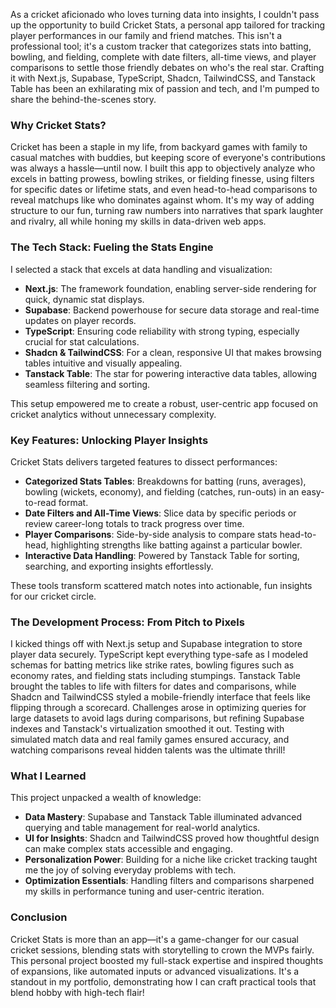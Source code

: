 As a cricket aficionado who loves turning data into insights, I couldn&apos;t pass up the opportunity to build Cricket Stats, a personal app tailored for tracking player performances in our family and friend matches. This isn&apos;t a professional tool; it&apos;s a custom tracker that categorizes stats into batting, bowling, and fielding, complete with date filters, all-time views, and player comparisons to settle those friendly debates on who&apos;s the real star. Crafting it with Next.js, Supabase, TypeScript, Shadcn, TailwindCSS, and Tanstack Table has been an exhilarating mix of passion and tech, and I&apos;m pumped to share the behind-the-scenes story.

### Why Cricket Stats?

Cricket has been a staple in my life, from backyard games with family to casual matches with buddies, but keeping score of everyone&apos;s contributions was always a hassle—until now. I built this app to objectively analyze who excels in batting prowess, bowling strikes, or fielding finesse, using filters for specific dates or lifetime stats, and even head-to-head comparisons to reveal matchups like who dominates against whom. It&apos;s my way of adding structure to our fun, turning raw numbers into narratives that spark laughter and rivalry, all while honing my skills in data-driven web apps.

### The Tech Stack: Fueling the Stats Engine

I selected a stack that excels at data handling and visualization:

- **Next.js**: The framework foundation, enabling server-side rendering for quick, dynamic stat displays.
- **Supabase**: Backend powerhouse for secure data storage and real-time updates on player records.
- **TypeScript**: Ensuring code reliability with strong typing, especially crucial for stat calculations.
- **Shadcn & TailwindCSS**: For a clean, responsive UI that makes browsing tables intuitive and visually appealing.
- **Tanstack Table**: The star for powering interactive data tables, allowing seamless filtering and sorting.

This setup empowered me to create a robust, user-centric app focused on cricket analytics without unnecessary complexity.

### Key Features: Unlocking Player Insights

Cricket Stats delivers targeted features to dissect performances:

- **Categorized Stats Tables**: Breakdowns for batting (runs, averages), bowling (wickets, economy), and fielding (catches, run-outs) in an easy-to-read format.
- **Date Filters and All-Time Views**: Slice data by specific periods or review career-long totals to track progress over time.
- **Player Comparisons**: Side-by-side analysis to compare stats head-to-head, highlighting strengths like batting against a particular bowler.
- **Interactive Data Handling**: Powered by Tanstack Table for sorting, searching, and exporting insights effortlessly.

These tools transform scattered match notes into actionable, fun insights for our cricket circle.

### The Development Process: From Pitch to Pixels

I kicked things off with Next.js setup and Supabase integration to store player data securely. TypeScript kept everything type-safe as I modeled schemas for batting metrics like strike rates, bowling figures such as economy rates, and fielding stats including stumpings. Tanstack Table brought the tables to life with filters for dates and comparisons, while Shadcn and TailwindCSS styled a mobile-friendly interface that feels like flipping through a scorecard. Challenges arose in optimizing queries for large datasets to avoid lags during comparisons, but refining Supabase indexes and Tanstack&apos;s virtualization smoothed it out. Testing with simulated match data and real family games ensured accuracy, and watching comparisons reveal hidden talents was the ultimate thrill!

### What I Learned

This project unpacked a wealth of knowledge:

- **Data Mastery**: Supabase and Tanstack Table illuminated advanced querying and table management for real-world analytics.
- **UI for Insights**: Shadcn and TailwindCSS proved how thoughtful design can make complex stats accessible and engaging.
- **Personalization Power**: Building for a niche like cricket tracking taught me the joy of solving everyday problems with tech.
- **Optimization Essentials**: Handling filters and comparisons sharpened my skills in performance tuning and user-centric iteration.

### Conclusion

Cricket Stats is more than an app—it&apos;s a game-changer for our casual cricket sessions, blending stats with storytelling to crown the MVPs fairly. This personal project boosted my full-stack expertise and inspired thoughts of expansions, like automated inputs or advanced visualizations. It&apos;s a standout in my portfolio, demonstrating how I can craft practical tools that blend hobby with high-tech flair!
